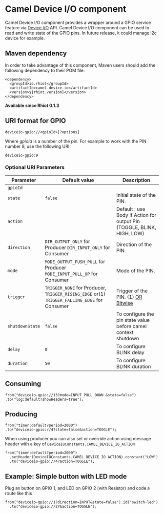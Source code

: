 # Camel Device I/O component

Camel Device I/O component provides a wrapper around a GPIO service feature via [Device I/O](http://openjdk.java.net/projects/dio/) API. Camel Device I/O component can be used to read and write state of the GPIO pins. In future release, it could manage i2c device for example.

## Maven dependency

In order to take advantage of this component, Maven users should add the following dependency to their POM file:

    <dependency>
      <groupId>io.rhiot</groupId>
      <artifactId>camel-device-io</artifactId>
      <version>${rhiot.version}</version>
    </dependency>

**Available since Rhiot 0.1.3**


## URI format for GPIO

    deviceio-gpio://<gpioId>[?options]

Where *gpioId* is a number of the pin. For example to work with the PIN number 9, use the following URI:

    deviceio-gpio:9


### Optional URI Parameters

| Parameter      | Default value      | Description          |
|----------------|--------------------|----------------------|
| `gpioId`       |                    |                               |
| `state`        |    `false`         | Initial state of the PIN.     |
| `action`       |               | Default : use Body if Action for output Pin (TOGGLE, BLINK, HIGH, LOW)|
| `direction`        |    `DIR_OUTPUT_ONLY` for Producer    `DIR_INPUT_ONLY` for Consumer      | Direction of the PIN.     |
| `mode`        |    `MODE_OUTPUT_PUSH_PULL` for Producer    `MODE_INPUT_PULL_UP` for Consumer      | Mode of the PIN.     |
| `trigger`        |    `TRIGGER_NONE` for Producer,   `TRIGGER_RISING_EDGE` or(1) `TRIGGER_FALLING_EDGE` for Consumer      | Trigger of the PIN.  (1) [OR Bitwise](https://en.wikipedia.org/wiki/Bitwise_operation#OR)  |
| `shutdownState`        | `false`                       | To configure the pin state value before camel context shutdown        |
| `delay`        | `0`                       | To configure BLINK delay        |
| `duration`     | `50`                      | To configure BLINK duration        |




## Consuming

    from("deviceio-gpio://13?mode=INPUT_PULL_DOWN &state=false")
    .to("log:default?showHeaders=true");

## Producing

    from("timer:default?period=2000")
    .to("deviceio-gpio://4?state=false&action=TOGGLE");

When using producer you can also set or override action using message header with a key of `DeviceIOConstants.CAMEL_DEVICE_IO_ACTION`

    from("timer:default?period=2000")
      .setHeader(DeviceIOConstants.CAMEL_DEVICE_IO_ACTION).constant("LOW")
      .to("deviceio-gpio://4?action=TOGGLE");

## Example: Simple button with LED mode

Plug an button on GPIO 1, and LED on GPIO 2 (with Resistor) and code a route like this

    from("deviceio-gpio://1?direction=INPUT&state=false").id("switch-led")
      .to("deviceio-gpio://2?&action=TOGGLE");
